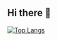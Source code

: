 ## Hi there 👋

[![Top Langs](https://github-readme-stats.vercel.app/api/top-langs/?username=verobaeza)](https://github.com/verobaeza/github-readme-stats)

<!--
**verobaeza/verobaeza** is a ✨ _special_ ✨ repository because its `README.md` (this file) appears on your GitHub profile.

Here are some ideas to get you started:

- 🔭 I’m currently working on ...
- 🌱 I’m currently learning ...
- 👯 I’m looking to collaborate on ...
- 🤔 I’m looking for help with ...
- 💬 Ask me about ...
- 📫 How to reach me: ...
- 😄 Pronouns: ...
- ⚡ Fun fact: ...
-->
